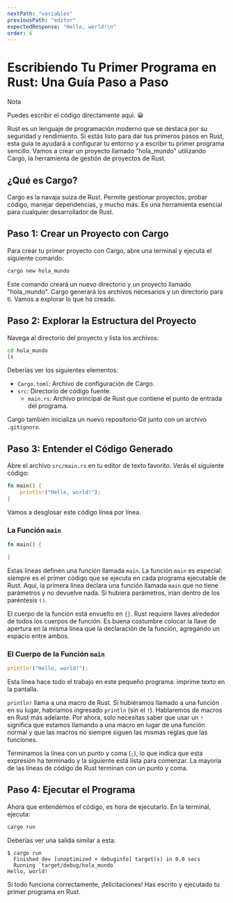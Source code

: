 ```yaml
---
nextPath: "variables"
previousPath: "editor"
expectedResponse: "Hello, world!\n"
order: 6
---
```



# Escribiendo Tu Primer Programa en Rust: Una Guía Paso a Paso

<div class="NOTE">
  <p class="title">Nota</p>
  <p>Puedes escribir el código directamente aqui. 😀</p>
</div>

Rust es un lenguaje de programación moderno que se destaca por su seguridad y rendimiento. Si estás listo para dar tus primeros pasos en Rust, esta guía te ayudará a configurar tu entorno y a escribir tu primer programa sencillo. Vamos a crear un proyecto llamado "hola_mundo" utilizando Cargo, la herramienta de gestión de proyectos de Rust.

## ¿Qué es Cargo?

Cargo es la navaja suiza de Rust. Permite gestionar proyectos, probar código, manejar dependencias, y mucho más. Es una herramienta esencial para cualquier desarrollador de Rust.

## Paso 1: Crear un Proyecto con Cargo

Para crear tu primer proyecto con Cargo, abre una terminal y ejecuta el siguiente comando:

```sh [terminal]
cargo new hola_mundo
```

Este comando creará un nuevo directorio y un proyecto llamado "hola_mundo". Cargo generará los archivos necesarios y un directorio para ti. Vamos a explorar lo que ha creado.

## Paso 2: Explorar la Estructura del Proyecto

Navega al directorio del proyecto y lista los archivos:

```sh [terminal]
cd hola_mundo
ls
```

Deberías ver los siguientes elementos:

- `Cargo.toml`: Archivo de configuración de Cargo.
- `src`: Directorio de código fuente.
  - `main.rs`: Archivo principal de Rust que contiene el punto de entrada del programa.

Cargo también inicializa un nuevo repositorio Git junto con un archivo `.gitignore`.

## Paso 3: Entender el Código Generado

Abre el archivo `src/main.rs` en tu editor de texto favorito. Verás el siguiente código:

```rs [main.rs]
fn main() {
    println!("Hello, world!");
}
```

Vamos a desglosar este código línea por línea.

### La Función `main`

```rs [main.rs]
fn main() {

}
```

Estas líneas definen una función llamada `main`. La función `main` es especial: siempre es el primer código que se ejecuta en cada programa ejecutable de Rust. Aquí, la primera línea declara una función llamada `main` que no tiene parámetros y no devuelve nada. Si hubiera parámetros, irían dentro de los paréntesis `()`.

El cuerpo de la función está envuelto en `{}`. Rust requiere llaves alrededor de todos los cuerpos de función. Es buena costumbre colocar la llave de apertura en la misma línea que la declaración de la función, agregando un espacio entre ambos.

### El Cuerpo de la Función `main`

```rs [main.rs]
println!("Hello, world!");
```

Esta línea hace todo el trabajo en este pequeño programa: imprime texto en la pantalla.

`println!` llama a una macro de Rust. Si hubiéramos llamado a una función en su lugar, habríamos ingresado `println` (sin el `!`). Hablaremos de macros en Rust más adelante. Por ahora, solo necesitas saber que usar un `!` significa que estamos llamando a una macro en lugar de una función normal y que las macros no siempre siguen las mismas reglas que las funciones.

Terminamos la línea con un punto y coma (`;`), lo que indica que esta expresión ha terminado y la siguiente está lista para comenzar. La mayoría de las líneas de código de Rust terminan con un punto y coma.

## Paso 4: Ejecutar el Programa

Ahora que entendemos el código, es hora de ejecutarlo. En la terminal, ejecuta:

```sh [terminal]
cargo run
```

Deberías ver una salida similar a esta:

```console [terminal]
$ cargo run
  Finished dev [unoptimized + debuginfo] target(s) in 0.0 secs
  Running `target/debug/hola_mundo`
Hello, world!
```

Si todo funciona correctamente, ¡felicitaciones! Has escrito y ejecutado tu primer programa en Rust.
